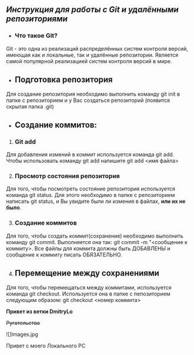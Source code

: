 ## ***Инструкция для работы с Git и удалёнными репозиториями***

* ### **Что такое Git?**
Git - это одна из реализаций распределённых систем контроля версий, имеющая как и локальные, так и удалённые репозитории. Является самой популярной реализацией систем контроля версий в мире.

* ## **Подготовка репозитория**
Для создание репозитория необходимо выполнить команду git init  в папке с репозиторием и у Вас создаться репозиторий (появится скрытая папка .git)

* ##  **Создание коммитов:**

1. ### **Git add**
Для добавления измений в коммит используется команда git add. Чтобы использовать команду git add напишите git add <имя файла>

2. ### **Просмотр состояния репозитория**
Для того, чтобы посмотреть состояние репозитория используется команда git status. Для этого необходимо в папке с репозиторием написать git status, и Вы увидите были ли измения в файлах, __или их не было__.

3. ### **Создание коммитов**
Для того, чтобы создать коммит(сохранение) необходимо выполнить команду git commit. Выполняется она так: git commit -m "<сообщение к коммиту>. Все файлы для коммита должны быть ДОБАВЛЕНЫ и сообщение к коммиту писать ОБЯЗАТЕЛЬНО.

4. ## **Перемещение между сохранениями**
Для того, чтобы перемещаться между коммитами, используется команда git checkout. Используется она в папке с пепозиторием следующим образом: git checkout <номер коммита>

__Привет из ветки DmitryLo__

~~Ругательства~~

![]Images.jpg

[def]: (Photo.jpg)


Привет с моего  Локального PC